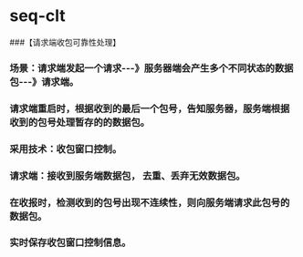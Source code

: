 # seq-clt


###【请求端收包可靠性处理】


### 场景：请求端发起一个请求---》服务器端会产生多个不同状态的数据包---》请求端。

### 请求端重启时，根据收到的最后一个包号，告知服务器，服务端根据收到的包号处理暂存的的数据包。

### 采用技术：收包窗口控制。

### 请求端：接收到服务端数据包， 去重、丢弃无效数据包。
###         在收报时，检测收到的包号出现不连续性，则向服务端请求此包号的数据包。
###         实时保存收包窗口控制信息。

